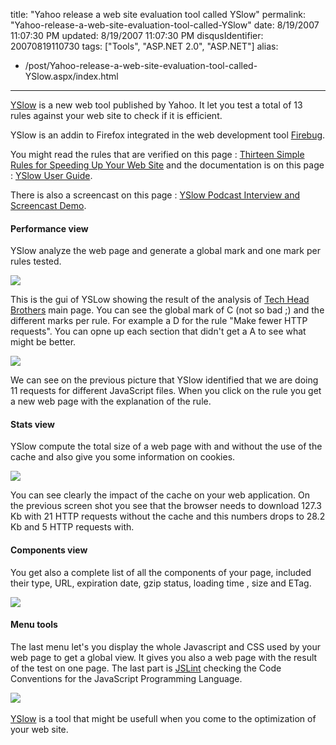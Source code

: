 title: "Yahoo release a web site evaluation tool called YSlow"
permalink: "Yahoo-release-a-web-site-evaluation-tool-called-YSlow"
date: 8/19/2007 11:07:30 PM
updated: 8/19/2007 11:07:30 PM
disqusIdentifier: 20070819110730
tags: ["Tools", "ASP.NET 2.0", "ASP.NET"]
alias:
 - /post/Yahoo-release-a-web-site-evaluation-tool-called-YSlow.aspx/index.html
---
[YSlow](http://developer.yahoo.com/yslow/) is a new web tool published by Yahoo. It let you test a total of 13 rules against your web site to check if it is efficient.

YSlow is an addin to Firefox integrated in the web development tool [Firebug](http://www.getfirebug.com/).
<!-- more -->

You might read the rules that are verified on this page : [Thirteen Simple Rules for Speeding Up Your Web Site](http://developer.yahoo.com/performance/rules.html) and the documentation is on this page : [YSlow User Guide](http://developer.yahoo.com/yslow/help/).

There is also a screencast on this page : [YSlow Podcast Interview and Screencast Demo](http://developer.yahoo.net/blog/archives/2007/08/yslow-podcast-screencast.html).

#### Performance view

YSlow analyze the web page and generate a global mark and one mark per rules tested.

![](http://www.techheadbrothers.com/content/ec901840-2744-4bf0-b5d1-caf13c6ddcb8/yslow-pic1.jpg) 

This is the gui of YSLow showing the result of the analysis of [Tech Head Brothers](http://www.techheadbrothers.com/) main page. You can see the global mark of C (not so bad ;) and the different marks per rule. For example a D for the rule "Make fewer HTTP requests". You can opne up each section that didn't get a A to see what might be better.

![](http://www.techheadbrothers.com/content/ec901840-2744-4bf0-b5d1-caf13c6ddcb8/yslow-pic4.jpg) 

We can see on the previous picture that YSlow identified that we are doing 11 requests for different JavaScript files. When you click on the rule you get a new web page with the explanation of the rule.

#### Stats view

YSlow compute the total size of a web page with and without the use of the cache and also give you some information on cookies.

![](http://www.techheadbrothers.com/content/ec901840-2744-4bf0-b5d1-caf13c6ddcb8/yslow-pic2.jpg) 

You can see clearly the impact of the cache on your web application. On the previous screen shot you see that the browser needs to download 127.3 Kb with 21 HTTP requests without the cache and this numbers drops to 28.2 Kb and 5 HTTP requests with.

#### Components view

You get also a complete list of all the components of your page, included their type, URL, expiration date, gzip status, loading time , size and ETag.

![](http://www.techheadbrothers.com/content/ec901840-2744-4bf0-b5d1-caf13c6ddcb8/yslow-pic3.jpg) 

#### Menu tools

The last menu let's you display the whole Javascript and CSS used by your web page to get a global view. It gives you also a web page with the result of the test on one page. The last part is [JSLint](http://jslint.com/) checking the Code Conventions for the JavaScript Programming Language.

![](http://www.techheadbrothers.com/content/ec901840-2744-4bf0-b5d1-caf13c6ddcb8/yslow-pic5.jpg)  

[YSlow](http://developer.yahoo.com/yslow/YSlow) is a tool that might be usefull when you come to the optimization of your web site.
